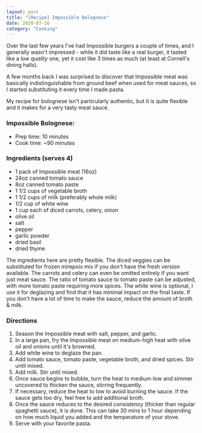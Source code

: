 ```yaml
---
layout: post
title: "[Recipe] Impossible Bolognese"
date: 2020-07-16
category: "Cooking"
---
```

Over the last few years I've had Impossible burgers a couple of times, and I generally wasn't impressed - while it did taste like a real burger, it tasted like a _low quality_ one, yet it cost like 3 times as much (at least at Cornell's dining halls). 

A few months back I was surprised to discover that Impossible meat was basically indistinguishable from ground beef when used for meat sauces, so I started substituting it every time I made pasta.

My recipe for bolognese isn't particularly authentic, but it is quite flexible and it makes for a very tasty meat sauce.

### Impossible Bolognese:
- Prep time: 10 minutes
- Cook time: ~90 minutes

### Ingredients (serves 4)
- 1 pack of Impossible meat (16oz)
- 24oz canned tomato sauce
- 8oz canned tomato paste
- 1 1/2 cups of vegetable broth
- 1 1/2 cups of milk (preferably whole milk)
- 1/2 cup of white wine
- 1 cup each of diced carrots, celery, onion
- olive oil
- salt
- pepper
- garlic powder
- dried basil
- dried thyme

The ingredients here are pretty flexible. The diced veggies can be substituted for frozen mirepoix mix if you don't have the fresh version available. The carrots and celery can even be omitted entirely if you want just meat sauce. The ratio of tomato sauce to tomato paste can be adjusted, with more tomato paste requiring more spices. The white wine is optional, I use it for deglazing and find that it has minimal impact on the final taste. If you don't have a lot of time to make the sauce, reduce the amount of broth & milk.

### Directions
1. Season the Impossible meat with salt, pepper, and garlic.
2. In a large pan, fry the Impossible meat on medium-high heat with olive oil and onions until it's browned.
3. Add white wine to deglaze the pan.
4. Add tomato sauce, tomato paste, vegetable broth, and dried spices. Stir until mixed.
5. Add milk. Stir until mixed.
6. Once sauce begins to bubble, turn the heat to medium-low and simmer uncovered to thicken the sauce, stirring frequently. 
7. If necessary, reduce the heat to low to avoid burning the sauce. If the sauce gets too dry, feel free to add additional broth.
8. Once the sauce reduces to the desired consistency (thicker than regular spaghetti sauce), it is done. This can take 30 mins to 1 hour depending on how much liquid you added and the temperature of your stove.
9. Serve with your favorite pasta. 

